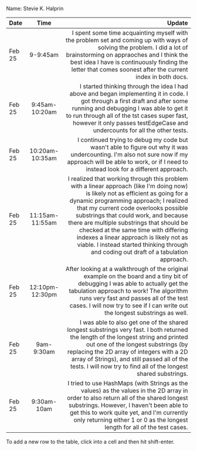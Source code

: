 Name: Stevie K. Halprin

| Date   |      Time       |                                                                                                                                                                                                                                                                                                                                                                                                                                                                                Update |
|:-------|:---------------:|--------------------------------------------------------------------------------------------------------------------------------------------------------------------------------------------------------------------------------------------------------------------------------------------------------------------------------------------------------------------------------------------------------------------------------------------------------------------------------------:|
| Feb 25 |    9-9:45am     |                                                                                                                                                                                                     I spent some time acquainting myself with the problem set and coming up with ways of solving the problem. I did a lot of brainstorming on appraoches and I think the best idea I have is continuously finding the letter that comes soonest after the current index in both docs. |
| Feb 25 | 9:45am-10:20am  |                                                                                                                                                                                 I started thinking through the idea I had above and began implementing it in code. I got through a first draft and after some running and debugging I was able to get it to run through all of the tst cases super fast, however it only passes testEdgeCase and undercounts for all the other tests. |
| Feb 25 | 10:20am-10:35am |                                                                                                                                                                                                                                                                         I continued trying to debug my code but wasn't able to figure out why it was undercounting. I'm also not sure now if my approach will be able to work, or if I need to instead look for a different approach. |
| Feb 25 | 11:15am-11:55am | I realized that working through this problem with a linear approach (like I'm doing now) is likely not as efficient as going for a dynamic programming approach; I realized that my current code overlooks possible substrings that could work, and because there are multiple substrings that should be checked at the same time with differing indexes a linear approach is likely not as viable. I instead started thinking through and coding out draft of a tabulation approach. |
| Feb 25 | 12:10pm-12:30pm |                                                                                                                                                                                   After looking at a walkthrough of the original example on the board and a tiny bit of debugging I was able to actually get the tabulation approach to work! The algorithm runs very fast and passes all of the test cases. I will now try to see if I can write out the longest substrings as well. |
| Feb 25 |   9am-9:30am    |                                                                                                                                             I was able to also get one of the shared longest substrings very fast. I both returned the length of the longest string and printed out one of the longest substrings (by replacing the 2D array of integers with a 2D array of Strings), and still passed all of the tests. I will now try to find all of the longest shared substrings. |
| Feb 25 |   9:30am-10am   |                                                                                                                                                                          I tried to use HashMaps (with Strings as the values) as the values in the 2D array in order to also return all of the shared longest substrings. However, I haven't been able to get this to work quite yet, and I'm currently only returning either 1 or 0 as the longest length for all of the test cases. |


To add a new row to the table, click into a cell and then hit shift-enter.